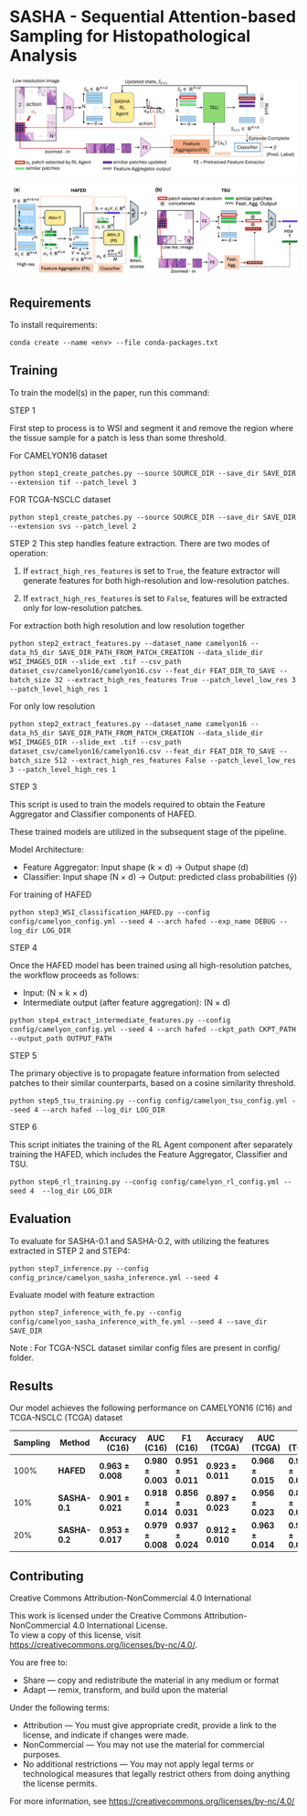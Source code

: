
# SASHA - Sequential Attention-based Sampling for Histopathological Analysis

![Semantic Diagram](images/semantic_dig.png)

![Details for HAFED + TSU models](images/hafed_tsu_dig.png)


## Requirements

To install requirements:

```setup
conda create --name <env> --file conda-packages.txt
```

## Training

To train the model(s) in the paper, run this command:

STEP 1

First step to process is to WSI and segment it and remove the region where the tissue sample for
a patch is less than some threshold.

For CAMELYON16 dataset
```train
python step1_create_patches.py --source SOURCE_DIR --save_dir SAVE_DIR --extension tif --patch_level 3
```

FOR TCGA-NSCLC dataset
```train
python step1_create_patches.py --source SOURCE_DIR --save_dir SAVE_DIR --extension svs --patch_level 2
```

STEP 2
This step handles feature extraction.
There are two modes of operation:

1. If `extract_high_res_features` is set to `True`, the feature extractor will generate features for both high-resolution and low-resolution patches.

2. If `extract_high_res_features` is set to `False`, features will be extracted only for low-resolution patches.


For extraction both high resolution and low resolution together
```train
python step2_extract_features.py --dataset_name camelyon16 --data_h5_dir SAVE_DIR_PATH_FROM_PATCH_CREATION --data_slide_dir WSI_IMAGES_DIR --slide_ext .tif --csv_path dataset_csv/camelyon16/camelyon16.csv --feat_dir FEAT_DIR_TO_SAVE --batch_size 32 --extract_high_res_features True --patch_level_low_res 3 --patch_level_high_res 1
```

For only low resolution
```train
python step2_extract_features.py --dataset_name camelyon16 --data_h5_dir SAVE_DIR_PATH_FROM_PATCH_CREATION --data_slide_dir WSI_IMAGES_DIR --slide_ext .tif --csv_path dataset_csv/camelyon16/camelyon16.csv --feat_dir FEAT_DIR_TO_SAVE --batch_size 512 --extract_high_res_features False --patch_level_low_res 3 --patch_level_high_res 1
```

STEP 3 

This script is used to train the models required to obtain the Feature Aggregator and Classifier components of HAFED.

These trained models are utilized in the subsequent stage of the pipeline.

Model Architecture:
- Feature Aggregator: Input shape (k × d) → Output shape (d)
- Classifier: Input shape (N × d) → Output: predicted class probabilities (ŷ)

For training of HAFED
```train
python step3_WSI_classification_HAFED.py --config config/camelyon_config.yml --seed 4 --arch hafed --exp_name DEBUG --log_dir LOG_DIR
```

STEP 4 

Once the HAFED model has been trained using all high-resolution patches,
the workflow proceeds as follows:

- Input: (N × k × d)
- Intermediate output (after feature aggregation): (N × d)

```train
python step4_extract_intermediate_features.py --config config/camelyon_config.yml --seed 4 --arch hafed --ckpt_path CKPT_PATH --output_path OUTPUT_PATH
```

STEP 5

The primary objective is to propagate feature information from selected patches to their similar counterparts,
based on a cosine similarity threshold.


```train
python step5_tsu_training.py --config config/camelyon_tsu_config.yml --seed 4 --arch hafed --log_dir LOG_DIR
```

STEP 6 

This script initiates the training of the RL Agent component after separately training the HAFED,
which includes the Feature Aggregator, Classifier and TSU.

```train
python step6_rl_training.py --config config/camelyon_rl_config.yml --seed 4  --log_dir LOG_DIR
```


## Evaluation

To evaluate for SASHA-0.1 and SASHA-0.2, with utilizing the features extracted in STEP 2 and STEP4:

```eval
python step7_inference.py --config config_prince/camelyon_sasha_inference.yml --seed 4
```

Evaluate model with feature extraction 

```eval
python step7_inference_with_fe.py --config config/camelyon_sasha_inference_with_fe.yml --seed 4 --save_dir SAVE_DIR
```

Note : For TCGA-NSCL dataset similar config files are present in config/ folder.


## Results

Our model achieves the following performance on CAMELYON16 (C16) and TCGA-NSCLC (TCGA) dataset


| Sampling | Method    | Accuracy (C16)    | AUC (C16)         | F1 (C16)          | Accuracy (TCGA)   | AUC (TCGA)        | F1 (TCGA)         |
| -------- | --------- | ----------------- | ----------------- | ----------------- |-------------------|-------------------|-------------------|
| 100%     | **HAFED** | **0.963 ± 0.008** | **0.980 ± 0.003** | **0.951 ± 0.011** | **0.923 ± 0.011** | **0.966 ± 0.015** | **0.925 ± 0.010** |
| 10%      | **SASHA-0.1** | **0.901 ± 0.021** | **0.918 ± 0.014** | **0.856 ± 0.031** | **0.897 ± 0.023** | **0.956 ± 0.023** | **0.898 ± 0.024** |
| 20%      | **SASHA-0.2** | **0.953 ± 0.017** | **0.979 ± 0.008** | **0.937 ± 0.024** | **0.912 ± 0.010** | **0.963 ± 0.014** | **0.914 ± 0.011** |

## Contributing

Creative Commons Attribution-NonCommercial 4.0 International

This work is licensed under the Creative Commons Attribution-NonCommercial 4.0 International License.  
To view a copy of this license, visit https://creativecommons.org/licenses/by-nc/4.0/.

You are free to:
- Share — copy and redistribute the material in any medium or format
- Adapt — remix, transform, and build upon the material

Under the following terms:
- Attribution — You must give appropriate credit, provide a link to the license, and indicate if changes were made.
- NonCommercial — You may not use the material for commercial purposes.
- No additional restrictions — You may not apply legal terms or technological measures that legally restrict others from doing anything the license permits.

For more information, see https://creativecommons.org/licenses/by-nc/4.0/
